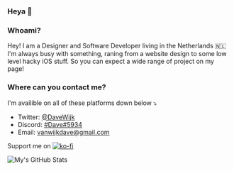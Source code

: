 ### Heya 👋

### Whoami?
Hey! I am a Designer and Software Developer living in the Netherlands 🇳🇱 I'm always busy with something, raning from a website design to some low level hacky iOS stuff. So you can expect a wide range of project on my page!

### Where can you contact me?
I'm availible on all of these platforms down below ⤵️
+ Twitter: [@DaveWijk](https://twitter.com/davewijk)
+ Discord: [#Dave#5934](https://discord.com/)
+ Email: [vanwijkdave@gmail.com](mailto:vanwijkdave@gmail.com)

Support me on [![ko-fi](https://ko-fi.com/img/githubbutton_sm.svg)](https://ko-fi.com/E1E6Y76V)

![My's GitHub Stats](https://github-readme-stats.vercel.app/api?username=vanwijkdave&show_icons=true&theme=tokyonight)
